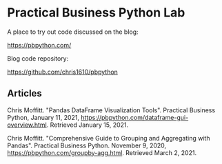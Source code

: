 # Practical Business Python Lab
A place to try out code discussed on the blog:

https://pbpython.com/

Blog code repository:

https://github.com/chris1610/pbpython

## Articles
Chris Moffitt. "Pandas DataFrame Visualization Tools". Practical Business Python, January 11, 2021, https://pbpython.com/dataframe-gui-overview.html. Retrieved January 15, 2021.

Chris Moffitt. "Comprehensive Guide to Grouping and Aggregating with Pandas".
Practical Business Python. November 9, 2020, https://pbpython.com/groupby-agg.html. Retrieved March 2, 2021.

